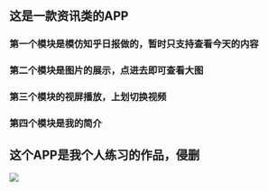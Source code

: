 ## 这是一款资讯类的APP
### 第一个模块是模仿知乎日报做的，暂时只支持查看今天的内容
### 第二个模块是图片的展示，点进去即可查看大图
### 第三个模块的视屏播放，上划切换视频
### 第四个模块是我的简介
## 这个APP是我个人练习的作品，侵删
![](http://p2g00vblr.bkt.clouddn.com/2018-03-31_19_07_04.gif)